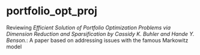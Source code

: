 # portfolio_opt_proj
Reviewing _Efficient Solution of Portfolio Optimization Problems via Dimension Reduction and
Sparsification by Cassidy K. Buhler and Hande Y. Benson._: A paper based on addressing issues with the famous Markowitz model
